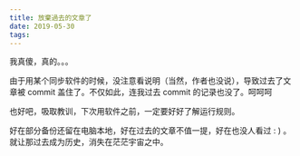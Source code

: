```yaml
---
title: 放棄過去的文章了
date: 2019-05-30
tags:
---
```

我真傻，真的。。。

由于用某个同步软件的时候，没注意看说明（当然，作者也没说），导致过去了文章被 commit 盖住了。不仅如此，连我过去 commit 的记录也没了。呵呵呵

也好吧，吸取教训，下次用软件之前，一定要好好了解运行规则。

好在部分备份还留在电脑本地，好在过去的文章不值一提，好在也没人看过 : ) 。就让那过去成为历史，消失在茫茫宇宙之中。
